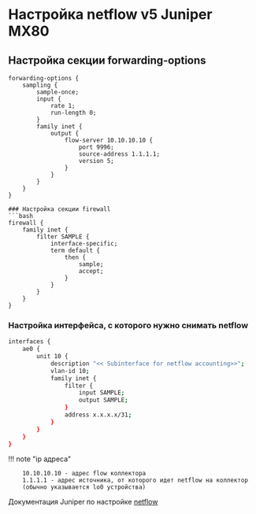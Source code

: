 # Настройка netflow v5 Juniper MX80

## Настройка секции forwarding-options

```
forwarding-options {
    sampling {
        sample-once;
        input {
            rate 1;
            run-length 0;
        }
        family inet {
            output {
                flow-server 10.10.10.10 {
                    port 9996;
                    source-address 1.1.1.1;
                    version 5;
                }
            }
        }
    }
}

### Настройка секции firewall
​```bash
firewall {
    family inet {
        filter SAMPLE {
            interface-specific;
            term default {
                then {
                    sample;
                    accept;
                }
            }
        }
    }
}
```
### Настройка интерфейса, с которого нужно снимать netflow

```bash
interfaces {
	ae0 {
		unit 10 {
            description "<< Subinterface for netflow accounting>>";
            vlan-id 10;
            family inet {
                filter {
                    input SAMPLE;
                    output SAMPLE;
                }
                address x.x.x.x/31;
            }
        }
    }
}
```

!!! note "ip адреса"
```
	10.10.10.10 - адрес flow коллектора
	1.1.1.1 - адрес источника, от которого идет netflow на коллектор 
	(обычно указывается lo0 устройства)
```


Документация Juniper по настройке [netflow](https://www.juniper.net/documentation/en_US/junos/information-products/pathway-pages/services-interfaces/flow-monitoring.pdf) 